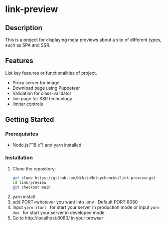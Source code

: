 # link-preview

## Description

This is a project for displaying meta previews about a site of different types,
such as SPA and SSR.

## Features

List key features or functionalities of project.

- Proxy server for image
- Download page using Puppeteer
- Validation for class-validator
- live page for SSR technology
- limiter controls

## Getting Started

### Prerequisites

- Node.js("18.x") and yarn installed

### Installation

1. Clone the repository:
   ```bash
   git clone https://github.com/NikitaMelnychencko/link-preview.git
   cd link-preview
   git checkout main
   ```
2. yarn install
3. add PORT=whatever you want into .env . Default PORT 8080
4. input `yarn start ` for start your server in production mode or input
   `yarn dev ` for start your server in developed mode
5. Go to http://localhost:8080/ in your browser
